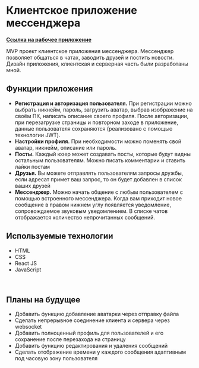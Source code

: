 <h1>Клиентское приложение мессенджера</h1>

<b><a href="https://triiiple.ru">Ссылка на рабочее приложение</a></b>

MVP проект клиентское приложения мессенджера. Мессенджер позволяет общаться в чатах, заводить друзей и постить новости. Дизайн приложения, клиентская и серверная часть были разработаны мной.

<h2>Функции приложения</h2>
<ul>
  <li><b>Регистрация и авторизация пользователя.</b> При регистрации можно выбрать никнейм, пароль, загрузить аватар, выбрав изображение на своём ПК, написать описание своего профиля. После авторизации, при перезагрузке страницы и повторном заходе в приложение,   данные пользователя сохраняются (реализовано с помощью технологии JWT).</li>
  <li><b>Настройки профиля.</b> При необходимости можно поменять свой аватар, никнейм, описание или пароль.</li>
  <li><b>Посты.</b> Каждый юзер может создавать посты, которые будут видны остальным пользователям. Можно писать комментарии и ставить лайки постам</li>
  <li><b>Друзья.</b> Вы можете отправлять пользователям запросы дружбы, если адресат примет ваш запрос, то он будет добавлен в список ваших друзей</li>
  <li><b>Мессенджер.</b> Можно начать общение с любым пользователем с помощью встроенного мессенджера. Когда вам приходит новое сообщение в правом нижнем углу появляется уведомление, сопровождаемое звуковым уведомлением. В списке чатов отображается количество непрочитанных сообщений.</li>
</ul>
<h2>Используемые технологии</h2>
<ul>
  <li>HTML</li>
  <li>CSS</li>
  <li>React JS</li>
  <li>JavaScript</li>
</ul>
<br>
<h2>Планы на будущее</h2>
<ul>
  <li>Добавить функцию добавление аватарки через отправку файла</li>
  <li>Сделать непрерывное соединение клиента и сервера через websocket</li>
  <li>Добавить полноценный профиль для пользователей и его сохранение после перезахода на страницу</li>
  <li>Добавить функцию редактирования и удаления сообщений</li>
  <li>Сделать отображение времени у каждого сообщения адаптивным под часовую зону пользователя</li>
</ul>
<br>
